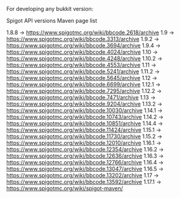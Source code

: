For developing any bukkit version: 

Spigot API versions Maven page list

1.8.8 -> https://www.spigotmc.org/wiki/bbcode.2618/archive
1.9 -> https://www.spigotmc.org/wiki/bbcode.3313/archive
1.9.2 -> https://www.spigotmc.org/wiki/bbcode.3694/archive
1.9.4 -> https://www.spigotmc.org/wiki/bbcode.4024/archive
1.10 -> https://www.spigotmc.org/wiki/bbcode.4248/archive
1.10.2 -> https://www.spigotmc.org/wiki/bbcode.4553/archive
1.11 -> https://www.spigotmc.org/wiki/bbcode.5241/archive
1.11.2 -> https://www.spigotmc.org/wiki/bbcode.5645/archive
1.12 -> https://www.spigotmc.org/wiki/bbcode.6699/archive
1.12.1 -> https://www.spigotmc.org/wiki/bbcode.7295/archive
1.12.2 -> https://www.spigotmc.org/wiki/bbcode.7471/archive
1.13 -> https://www.spigotmc.org/wiki/bbcode.9204/archive
1.13.2 -> https://www.spigotmc.org/wiki/bbcode.10030/archive
1.14.1 -> https://www.spigotmc.org/wiki/bbcode.10743/archive
1.14.2 -> https://www.spigotmc.org/wiki/bbcode.10851/archive
1.14.4 -> https://www.spigotmc.org/wiki/bbcode.11424/archive
1.15.1 -> https://www.spigotmc.org/wiki/bbcode.11730/archive
 1.15.2 -> https://www.spigotmc.org/wiki/bbcode.12010/archive
1.16.1 -> https://www.spigotmc.org/wiki/bbcode.12354/archive
1.16.2 -> https://www.spigotmc.org/wiki/bbcode.12636/archive
1.16.3 -> https://www.spigotmc.org/wiki/bbcode.12766/archive
1.16.4 -> https://www.spigotmc.org/wiki/bbcode.13047/archive
1.16.5 -> https://www.spigotmc.org/wiki/bbcode.13202/archive
1.17 -> https://www.spigotmc.org/wiki/bbcode.13592/archive
1.17.1 -> https://www.spigotmc.org/wiki/spigot-maven/ 
